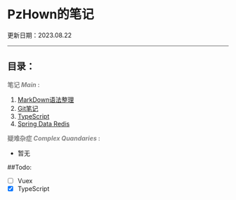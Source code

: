 # PzHown的笔记
更新日期：2023.08.22
<hr style="height:2px;opacity:0.4"/>

## 目录：
**<font color='#848484'>笔记 _Main_ :</font>**
1. [MarkDown语法整理](/main/markdown.md)
2. [Git笔记](/main/git.md)
3. [TypeScript](/main/typescipt.md)
4. [Spring Data Redis](https://blog.csdn.net/weixin_56219549/article/details/119484442)

**<font color='#848484'>疑难杂症 _Complex Quandaries_ :</font>**
* 暂无

##Todo:
- [ ] Vuex
- [x] TypeScript 